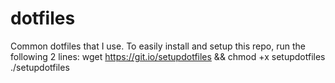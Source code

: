 # dotfiles
Common dotfiles that I use.
To easily install and setup this repo, run the following 2 lines:
wget https://git.io/setupdotfiles && chmod +x setupdotfiles
./setupdotfiles
